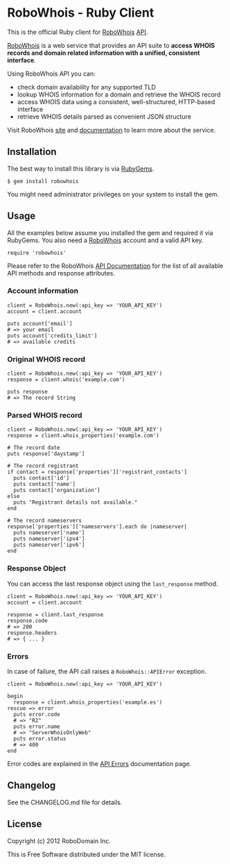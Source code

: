 # RoboWhois - Ruby Client

This is the official Ruby client for [RoboWhois](http://www.robowhois.com/) [API](http://docs.robowhois.com/api/).

[RoboWhois](http://www.robowhois.com/) is a web service that provides an API suite to **access WHOIS records and domain related information with a unified, consistent interface**.

Using RoboWhois API you can:

- check domain availability for any supported TLD
- lookup WHOIS information for a domain and retrieve the WHOIS record
- access WHOIS data using a consistent, well-structured, HTTP-based interface
- retrieve WHOIS details parsed as convenient JSON structure

Visit RoboWhois [site](http://www.robowhois.com/) and [documentation](http://docs.robowhois.com/) to learn more about the service.


## Installation

The best way to install this library is via [RubyGems](https://rubygems.org/).

    $ gem install robowhois

You might need administrator privileges on your system to install the gem.


## Usage

All the examples below assume you installed the gem and required it via RubyGems.
You also need a [RoboWhois](http://www.robowhois.com/) account and a valid API key.

    require 'robowhois'

Please refer to the RoboWhois [API Documentation](http://docs.robowhois.com/api/) for the list of all available API methods and response attributes.

### Account information

    client = RoboWhois.new(:api_key => 'YOUR_API_KEY')
    account = client.account

    puts account['email']
    # => your email
    puts account['credits_limit']
    # => available credits

### Original WHOIS record

    client = RoboWhois.new(:api_key => 'YOUR_API_KEY')
    response = client.whois('example.com')

    puts response
    # => The record String

### Parsed WHOIS record

    client = RoboWhois.new(:api_key => 'YOUR_API_KEY')
    response = client.whois_properties('example.com')

    # The record date
    puts response['daystamp']

    # The record registrant
    if contact = response['properties']['registrant_contacts']
      puts contact['id']
      puts contact['name']
      puts contact['organization']
    else
      puts "Registrant details not available."
    end

    # The record nameservers
    response['properties']['nameservers'].each do |nameserver|
      puts nameserver['name']
      puts nameserver['ipv4']
      puts nameserver['ipv6']
    end

### Response Object

You can access the last response object using the `last_response` method.

    client = RoboWhois.new(:api_key => 'YOUR_API_KEY')
    account = client.account

    response = client.last_response
    response.code
    # => 200
    response.headers
    # => { ... }

### Errors

In case of failure, the API call raises a `RoboWhois::APIError` exception.

    client = RoboWhois.new(:api_key => 'YOUR_API_KEY')

    begin
      response = client.whois_properties('example.es')
    rescue => error
      puts error.code
      # => "R2"
      puts error.name
      # => "ServerWhoisOnlyWeb"
      puts error.status
      # => 400
    end

Error codes are explained in the [API Errors](http://docs.robowhois.com/api/errors/) documentation page.


## Changelog

See the CHANGELOG.md file for details.


## License

Copyright (c) 2012 RoboDomain Inc.

This is Free Software distributed under the MIT license.
